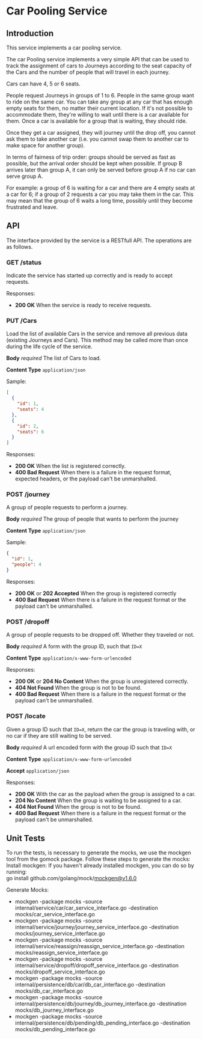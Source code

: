 # Car Pooling Service

## Introduction 

This service implements a car pooling service. 

The car Pooling service implements a very simple API that can be used to track the assignment of cars to Journeys according to the seat capacity of the Cars and the number of people that will travel in each journey.

Cars can have 4, 5 or 6 seats.

People request Journeys in groups of 1 to 6. People in the same group want to ride on the same car. You can take any group at any car that has enough empty seats for them, no matter their current location. If it's not possible to accommodate them, they're willing to wait until there is a car available for them. Once a car is available for a group that is waiting, they should ride.

Once they get a car assigned, they will journey until the drop off, you cannot ask them to take another car (i.e. you cannot swap them to another car to make space for another group).

In terms of fairness of trip order: groups should be served as fast as possible, but the arrival order should be kept when possible. If group B arrives later than group A, it can only be served before group A if no car can serve group A.

For example: a group of 6 is waiting for a car and there are 4 empty seats at a car for 6; if a group of 2 requests a car you may take them in the car. This may mean that the group of 6 waits a long time, possibly until they become frustrated and leave.

## API

The interface provided by the service is a RESTfull API. The operations are as follows.

### GET /status

Indicate the service has started up correctly and is ready to accept requests.

Responses:

* **200 OK** When the service is ready to receive requests.

### PUT /Cars

Load the list of available Cars in the service and remove all previous data (existing Journeys and Cars). This method may be called more than once during the life cycle of the service.

**Body** _required_ The list of Cars to load.

**Content Type** `application/json`

Sample:

```json
[
  {
    "id": 1,
    "seats": 4
  },
  {
    "id": 2,
    "seats": 6
  }
]
```

Responses:

* **200 OK** When the list is registered correctly.
* **400 Bad Request** When there is a failure in the request format, expected headers, or the payload can't be unmarshalled.

### POST /journey

A group of people requests to perform a journey.

**Body** _required_ The group of people that wants to perform the journey

**Content Type** `application/json`

Sample:

```json
{
  "id": 1,
  "people": 4
}
```

Responses:

* **200 OK** or **202 Accepted** When the group is registered correctly
* **400 Bad Request** When there is a failure in the request format or the payload can't be unmarshalled.

### POST /dropoff

A group of people requests to be dropped off. Whether they traveled or not.

**Body** _required_ A form with the group ID, such that `ID=X`

**Content Type** `application/x-www-form-urlencoded`

Responses:

* **200 OK** or **204 No Content** When the group is unregistered correctly.
* **404 Not Found** When the group is not to be found.
* **400 Bad Request** When there is a failure in the request format or the payload can't be unmarshalled.

### POST /locate

Given a group ID such that `ID=X`, return the car the group is traveling
with, or no car if they are still waiting to be served.

**Body** _required_ A url encoded form with the group ID such that `ID=X`

**Content Type** `application/x-www-form-urlencoded`

**Accept** `application/json`

Responses:

* **200 OK** With the car as the payload when the group is assigned to a car.
* **204 No Content** When the group is waiting to be assigned to a car.
* **404 Not Found** When the group is not to be found.
* **400 Bad Request** When there is a failure in the request format or the payload can't be unmarshalled.

## Unit Tests

To run the tests, is necessary to generate the mocks, we use the mockgen tool from the gomock package. Follow these steps to generate the mocks:  
Install mockgen: If you haven't already installed mockgen, you can do so by running:  
go install github.com/golang/mock/mockgen@v1.6.0

Generate Mocks:

* mockgen -package mocks -source internal/service/car/car_service_interface.go -destination mocks/car_service_interface.go
* mockgen -package mocks -source internal/service/journey/journey_service_interface.go -destination mocks/journey_service_interface.go
* mockgen -package mocks -source internal/service/reassign/reassign_service_interface.go -destination mocks/reassign_service_interface.go
* mockgen -package mocks -source internal/service/dropoff/dropoff_service_interface.go -destination mocks/dropoff_service_interface.go
* mockgen -package mocks -source internal/persistence/db/car/db_car_interface.go -destination mocks/db_car_interface.go
* mockgen -package mocks -source internal/persistence/db/journey/db_journey_interface.go -destination mocks/db_journey_interface.go
* mockgen -package mocks -source internal/persistence/db/pending/db_pending_interface.go -destination mocks/db_pending_interface.go